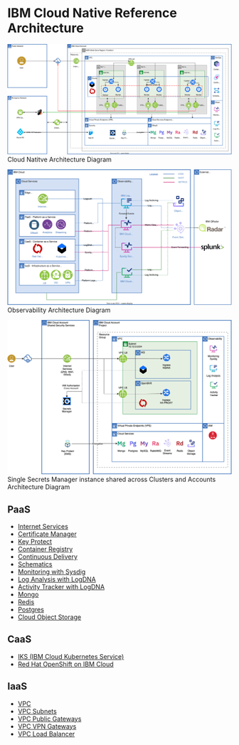 # IBM Cloud Native Reference Architecture

![Cloud Natitve Architecture](./ibmcloud-vpc-iks-architecture.svg)
Cloud Natitve Architecture Diagram

![Observability](./ibmcloud-observability.svg)
Observability Architecture Diagram

![Secrets Manager](./ibmcloud-iks-secrets-manager.png)
Single Secrets Manager instance shared across Clusters and Accounts Architecture Diagram

## PaaS

* [Internet Services](https://cloud.ibm.com/catalog/services/internet-services)
* [Certificate Manager](https://cloud.ibm.com/catalog/services/certificate-manager)
* [Key Protect](https://cloud.ibm.com/catalog/services/key-protect)
* [Container Registry](https://cloud.ibm.com/kubernetes/catalog/registry)
* [Continuous Delivery](https://cloud.ibm.com/catalog/services/continuous-delivery)
* [Schematics](https://cloud.ibm.com/schematics)
* [Monitoring with Sysdig](https://cloud.ibm.com/catalog/services/ibm-cloud-monitoring-with-sysdig)
* [Log Analysis with LogDNA](https://cloud.ibm.com/catalog/services/ibm-log-analysis-with-logdna)
* [Activity Tracker with LogDNA](https://cloud.ibm.com/catalog/services/ibm-cloud-activity-tracker-with-logdna)
* [Mongo](https://cloud.ibm.com/catalog/services/databases-for-mongodb)
* [Redis](https://cloud.ibm.com/catalog/services/databases-for-redis)
* [Postgres](https://cloud.ibm.com/catalog/services/databases-for-postgresql)
* [Cloud Object Storage](https://cloud.ibm.com/catalog/services/cloud-object-storage)

## CaaS

* [IKS (IBM Cloud Kubernetes Service)](https://cloud.ibm.com/kubernetes/catalog/create)
* [Red Hat OpenShift on IBM Cloud](https://cloud.ibm.com/kubernetes/catalog/create?platformType=openshift&newCreate=true)

## IaaS

* [VPC](https://cloud.ibm.com/vpc-ext/network/vpcs)
* [VPC Subnets](https://cloud.ibm.com/vpc-ext/network/subnets) 
* [VPC Public Gateways](https://cloud.ibm.com/vpc-ext/network/publicGateways)
* [VPC VPN Gateways](https://cloud.ibm.com/vpc/provision/vpngateway)
* [VPC Load Balancer](https://cloud.ibm.com/vpc/provision/loadBalancer)
